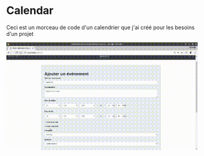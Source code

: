 # Calendar

Ceci est un morceau de code d'un calendrier que j'ai créé pour les besoins d'un projet



![Mon calendrier](video_4.gif)
